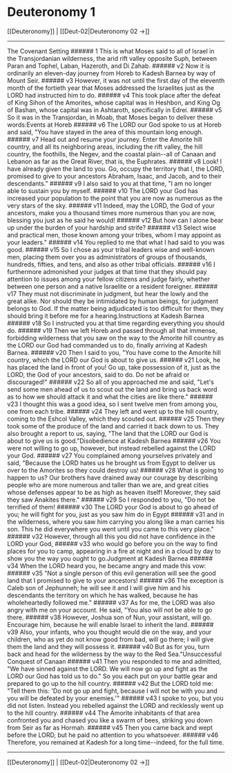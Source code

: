 # Deuteronomy 1

[[Deuteronomy]] | [[Deut-02|Deuteronomy 02 →]]
***

The Covenant Setting ###### 1 This is what Moses said to all of Israel in the Transjordanian wilderness, the arid rift valley opposite Suph, between Paran and Tophel, Laban, Hazeroth, and Di Zahab. ###### v2 Now it is ordinarily an eleven-day journey from Horeb to Kadesh Barnea by way of Mount Seir. ###### v3 However, it was not until the first day of the eleventh month of the fortieth year that Moses addressed the Israelites just as the LORD had instructed him to do. ###### v4 This took place after the defeat of King Sihon of the Amorites, whose capital was in Heshbon, and King Og of Bashan, whose capital was in Ashtaroth, specifically in Edrei. ###### v5 So it was in the Transjordan, in Moab, that Moses began to deliver these words:Events at Horeb ###### v6 The LORD our God spoke to us at Horeb and said, "You have stayed in the area of this mountain long enough. ###### v7 Head out and resume your journey. Enter the Amorite hill country, and all its neighboring areas, including the rift valley, the hill country, the foothills, the Negev, and the coastal plain--all of Canaan and Lebanon as far as the Great River, that is, the Euphrates. ###### v8 Look! I have already given the land to you. Go, occupy the territory that I, the LORD, promised to give to your ancestors Abraham, Isaac, and Jacob, and to their descendants." ###### v9 I also said to you at that time, "I am no longer able to sustain you by myself. ###### v10 The LORD your God has increased your population to the point that you are now as numerous as the very stars of the sky. ###### v11 Indeed, may the LORD, the God of your ancestors, make you a thousand times more numerous than you are now, blessing you just as he said he would! ###### v12 But how can I alone bear up under the burden of your hardship and strife? ###### v13 Select wise and practical men, those known among your tribes, whom I may appoint as your leaders." ###### v14 You replied to me that what I had said to you was good. ###### v15 So I chose as your tribal leaders wise and well-known men, placing them over you as administrators of groups of thousands, hundreds, fifties, and tens, and also as other tribal officials. ###### v16 I furthermore admonished your judges at that time that they should pay attention to issues among your fellow citizens and judge fairly, whether between one person and a native Israelite or a resident foreigner. ###### v17 They must not discriminate in judgment, but hear the lowly and the great alike. Nor should they be intimidated by human beings, for judgment belongs to God. If the matter being adjudicated is too difficult for them, they should bring it before me for a hearing.Instructions at Kadesh Barnea ###### v18 So I instructed you at that time regarding everything you should do. ###### v19 Then we left Horeb and passed through all that immense, forbidding wilderness that you saw on the way to the Amorite hill country as the LORD our God had commanded us to do, finally arriving at Kadesh Barnea. ###### v20 Then I said to you, "You have come to the Amorite hill country, which the LORD our God is about to give us. ###### v21 Look, he has placed the land in front of you! Go up, take possession of it, just as the LORD, the God of your ancestors, said to do. Do not be afraid or discouraged!" ###### v22 So all of you approached me and said, "Let's send some men ahead of us to scout out the land and bring us back word as to how we should attack it and what the cities are like there." ###### v23 I thought this was a good idea, so I sent twelve men from among you, one from each tribe. ###### v24 They left and went up to the hill country, coming to the Eshcol Valley, which they scouted out. ###### v25 Then they took some of the produce of the land and carried it back down to us. They also brought a report to us, saying, "The land that the LORD our God is about to give us is good."Disobedience at Kadesh Barnea ###### v26 You were not willing to go up, however, but instead rebelled against the LORD your God. ###### v27 You complained among yourselves privately and said, "Because the LORD hates us he brought us from Egypt to deliver us over to the Amorites so they could destroy us! ###### v28 What is going to happen to us? Our brothers have drained away our courage by describing people who are more numerous and taller than we are, and great cities whose defenses appear to be as high as heaven itself! Moreover, they said they saw Anakites there." ###### v29 So I responded to you, "Do not be terrified of them! ###### v30 The LORD your God is about to go ahead of you; he will fight for you, just as you saw him do in Egypt ###### v31 and in the wilderness, where you saw him carrying you along like a man carries his son. This he did everywhere you went until you came to this very place." ###### v32 However, through all this you did not have confidence in the LORD your God, ###### v33 who would go before you on the way to find places for you to camp, appearing in a fire at night and in a cloud by day to show you the way you ought to go.Judgment at Kadesh Barnea ###### v34 When the LORD heard you, he became angry and made this vow: ###### v35 "Not a single person of this evil generation will see the good land that I promised to give to your ancestors! ###### v36 The exception is Caleb son of Jephunneh; he will see it and I will give him and his descendants the territory on which he has walked, because he has wholeheartedly followed me." ###### v37 As for me, the LORD was also angry with me on your account. He said, "You also will not be able to go there. ###### v38 However, Joshua son of Nun, your assistant, will go. Encourage him, because he will enable Israel to inherit the land. ###### v39 Also, your infants, who you thought would die on the way, and your children, who as yet do not know good from bad, will go there; I will give them the land and they will possess it. ###### v40 But as for you, turn back and head for the wilderness by the way to the Red Sea."Unsuccessful Conquest of Canaan ###### v41 Then you responded to me and admitted, "We have sinned against the LORD. We will now go up and fight as the LORD our God has told us to do." So you each put on your battle gear and prepared to go up to the hill country. ###### v42 But the LORD told me: "Tell them this: 'Do not go up and fight, because I will not be with you and you will be defeated by your enemies.'" ###### v43 I spoke to you, but you did not listen. Instead you rebelled against the LORD and recklessly went up to the hill country. ###### v44 The Amorite inhabitants of that area confronted you and chased you like a swarm of bees, striking you down from Seir as far as Hormah. ###### v45 Then you came back and wept before the LORD, but he paid no attention to you whatsoever. ###### v46 Therefore, you remained at Kadesh for a long time--indeed, for the full time.

***
[[Deuteronomy]] | [[Deut-02|Deuteronomy 02 →]]
